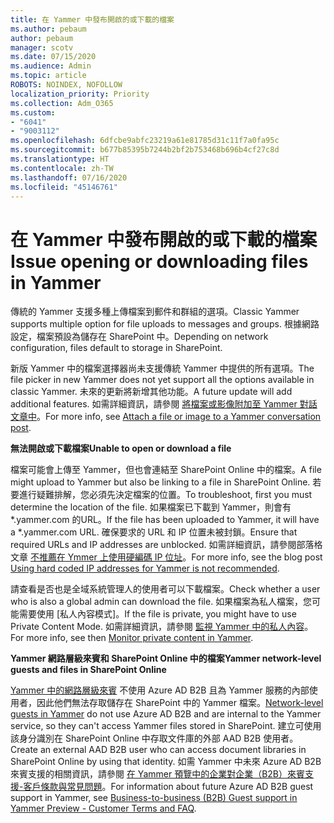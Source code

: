 ```yaml
---
title: 在 Yammer 中發布開啟的或下載的檔案
ms.author: pebaum
author: pebaum
manager: scotv
ms.date: 07/15/2020
ms.audience: Admin
ms.topic: article
ROBOTS: NOINDEX, NOFOLLOW
localization_priority: Priority
ms.collection: Adm_O365
ms.custom:
- "6041"
- "9003112"
ms.openlocfilehash: 6dfcbe9abfc23219a61e81785d31c11f7a0fa95c
ms.sourcegitcommit: b677b85395b7244b2bf2b753468b696b4cf27c8d
ms.translationtype: HT
ms.contentlocale: zh-TW
ms.lasthandoff: 07/16/2020
ms.locfileid: "45146761"
---
```

# <a name="issue-opening-or-downloading-files-in-yammer"></a><span data-ttu-id="983ed-102">在 Yammer 中發布開啟的或下載的檔案</span><span class="sxs-lookup"><span data-stu-id="983ed-102">Issue opening or downloading files in Yammer</span></span>

<span data-ttu-id="983ed-103">傳統的 Yammer 支援多種上傳檔案到郵件和群組的選項。</span><span class="sxs-lookup"><span data-stu-id="983ed-103">Classic Yammer supports multiple option for file uploads to messages and groups.</span></span> <span data-ttu-id="983ed-104">根據網路設定，檔案預設為儲存在 SharePoint 中。</span><span class="sxs-lookup"><span data-stu-id="983ed-104">Depending on network configuration, files default to storage in SharePoint.</span></span>

<span data-ttu-id="983ed-105">新版 Yammer 中的檔案選擇器尚未支援傳統 Yammer 中提供的所有選項。</span><span class="sxs-lookup"><span data-stu-id="983ed-105">The file picker in new Yammer does not yet support all the options available in classic Yammer.</span></span> <span data-ttu-id="983ed-106">未來的更新將新增其他功能。</span><span class="sxs-lookup"><span data-stu-id="983ed-106">A future update will add additional features.</span></span> <span data-ttu-id="983ed-107">如需詳細資訊，請參閱 [將檔案或影像附加至 Yammer 對話文章中](https://support.microsoft.com/office/attach-a-file-or-image-to-a-yammer-conversation-post-8d2d17f7-8f37-4535-961e-518d751be7e8)。</span><span class="sxs-lookup"><span data-stu-id="983ed-107">For more info, see [Attach a file or image to a Yammer conversation post](https://support.microsoft.com/office/attach-a-file-or-image-to-a-yammer-conversation-post-8d2d17f7-8f37-4535-961e-518d751be7e8).</span></span>

<span data-ttu-id="983ed-108">**無法開啟或下載檔案**</span><span class="sxs-lookup"><span data-stu-id="983ed-108">**Unable to open or download a file**</span></span>  

<span data-ttu-id="983ed-109">檔案可能會上傳至 Yammer，但也會連結至 SharePoint Online 中的檔案。</span><span class="sxs-lookup"><span data-stu-id="983ed-109">A file might upload to Yammer but also be linking to a file in SharePoint Online.</span></span> <span data-ttu-id="983ed-110">若要進行疑難排解，您必須先決定檔案的位置。</span><span class="sxs-lookup"><span data-stu-id="983ed-110">To troubleshoot, first you must determine the location of the file.</span></span> <span data-ttu-id="983ed-111">如果檔案已下載到 Yammer，則會有 \*.yammer.com 的URL。</span><span class="sxs-lookup"><span data-stu-id="983ed-111">If the file has been uploaded to Yammer, it will have a \*.yammer.com URL.</span></span> <span data-ttu-id="983ed-112">確保要求的 URL 和 IP 位置未被封鎖。</span><span class="sxs-lookup"><span data-stu-id="983ed-112">Ensure that required URLs and IP addresses are unblocked.</span></span> <span data-ttu-id="983ed-113">如需詳細資訊，請參閱部落格文章 [不推薦在 Ymmer 上使用硬編碼 IP 位址](https://techcommunity.microsoft.com/t5/yammer-blog/using-hard-coded-ip-addresses-for-yammer-is-not-recommended/ba-p/276592)。</span><span class="sxs-lookup"><span data-stu-id="983ed-113">For more info, see the blog post [Using hard coded IP addresses for Yammer is not recommended](https://techcommunity.microsoft.com/t5/yammer-blog/using-hard-coded-ip-addresses-for-yammer-is-not-recommended/ba-p/276592).</span></span>

<span data-ttu-id="983ed-114">請查看是否也是全域系統管理人的使用者可以下載檔案。</span><span class="sxs-lookup"><span data-stu-id="983ed-114">Check whether a user who is also a global admin can download the file.</span></span> <span data-ttu-id="983ed-115">如果檔案為私人檔案，您可能需要使用 [私人內容模式]。</span><span class="sxs-lookup"><span data-stu-id="983ed-115">If the file is private, you might have to use Private Content Mode.</span></span> <span data-ttu-id="983ed-116">如需詳細資訊，請參閱 [監視 Yammer 中的私人內容](https://docs.microsoft.com/yammer/manage-security-and-compliance/monitor-private-content)。</span><span class="sxs-lookup"><span data-stu-id="983ed-116">For more info, see then [Monitor private content in Yammer](https://docs.microsoft.com/yammer/manage-security-and-compliance/monitor-private-content).</span></span>  

<span data-ttu-id="983ed-117">**Yammer 網路層級來賓和 SharePoint Online 中的檔案**</span><span class="sxs-lookup"><span data-stu-id="983ed-117">**Yammer network-level guests and files in SharePoint Online**</span></span>  

<span data-ttu-id="983ed-118">[Yammer 中的網路層級來賓](https://docs.microsoft.com/yammer/manage-yammer-users/add-block-or-remove-users#invite-guests) 不使用 Azure AD B2B 且為 Yammer 服務的內部使用者，因此他們無法存取儲存在 SharePoint 中的 Yammer 檔案。</span><span class="sxs-lookup"><span data-stu-id="983ed-118">[Network-level guests in Yammer](https://docs.microsoft.com/yammer/manage-yammer-users/add-block-or-remove-users#invite-guests) do not use Azure AD B2B and are internal to the Yammer service, so they can't access Yammer files stored in SharePoint.</span></span> <span data-ttu-id="983ed-119">建立可使用該身分識別在 SharePoint Online 中存取文件庫的外部 AAD B2B 使用者。</span><span class="sxs-lookup"><span data-stu-id="983ed-119">Create an external AAD B2B user who can access document libraries in SharePoint Online by using that identity.</span></span> <span data-ttu-id="983ed-120">如需 Yammer 中未來 Azure AD B2B 來賓支援的相關資訊，請參閱 [在 Yammer 預覽中的企業對企業（B2B）來賓支援-客戶條款與常見問題](https://docs.microsoft.com/yammer/get-started-with-yammer/azure-ad-b2b-guests-yammer)。</span><span class="sxs-lookup"><span data-stu-id="983ed-120">For information about future Azure AD B2B guest support in Yammer, see [Business-to-business (B2B) Guest support in Yammer Preview - Customer Terms and FAQ](https://docs.microsoft.com/yammer/get-started-with-yammer/azure-ad-b2b-guests-yammer).</span></span>
